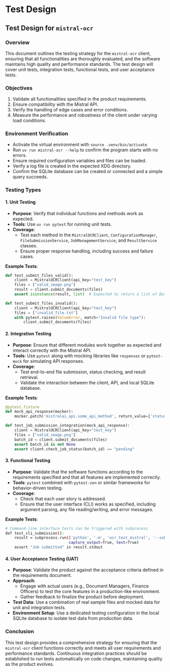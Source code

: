 # Test Design



## Test Design for `mistral-ocr`

### Overview

This document outlines the testing strategy for the `mistral-ocr` client, ensuring that all functionalities are thoroughly evaluated, and the software maintains high quality and performance standards. The test design will cover unit tests, integration tests, functional tests, and user acceptance tests.

### Objectives

1. Validate all functionalities specified in the product requirements.
2. Ensure compatibility with the Mistral API.
3. Verify the handling of edge cases and error conditions.
4. Measure the performance and robustness of the client under varying load conditions.

### Environment Verification

- Activate the virtual environment with `source .venv/bin/activate`
- Run `uv run mistral-ocr --help` to confirm the program starts with no errors.
- Ensure required configuration variables and files can be loaded.
- Verify a log file is created in the expected XDG directory.
- Confirm the SQLite database can be created or connected and a simple query succeeds.

### Testing Types

#### 1. Unit Testing

- **Purpose**: Verify that individual functions and methods work as expected.
- **Tools**: Use `uv run pytest` for running unit tests.
- **Coverage**:
  - Test each method in the `MistralOCRClient`, `ConfigurationManager`, `FileSubmissionService`, `JobManagementService`, and `ResultService` classes.
  - Ensure proper response handling, including success and failure cases.
  
**Example Tests**:
```python
def test_submit_files_valid():
    client = MistralOCRClient(api_key="test_key")
    files = ["valid_image.png"]
    result = client.submit_documents(files)
    assert isinstance(result, list)  # Expected to return a list of BatchIDs

def test_submit_files_invalid():
    client = MistralOCRClient(api_key="test_key")
    files = ["invalid_file.txt"]
    with pytest.raises(ValueError, match="Invalid file type"):
        client.submit_documents(files)
```

#### 2. Integration Testing

- **Purpose**: Ensure that different modules work together as expected and interact correctly with the Mistral API.
- **Tools**: Use `pytest` along with mocking libraries like `responses` or `pytest-mock` for simulating API responses.
- **Coverage**:
  - Test end-to-end file submission, status checking, and result retrieval.
  - Validate the interaction between the client, API, and local SQLite database.

**Example Tests**:
```python
@pytest.fixture
def mock_api_response(mocker):
    mocker.patch('mistralai_api.some_api_method', return_value={'status': 'success'})

def test_job_submission_integration(mock_api_response):
    client = MistralOCRClient(api_key="test_key")
    files = ["valid_image.png"]
    batch_id = client.submit_documents(files)
    assert batch_id is not None
    assert client.check_job_status(batch_id) == "pending"
```

#### 3. Functional Testing

- **Purpose**: Validate that the software functions according to the requirements specified and that all features are implemented correctly.
- **Tools**: `pytest` combined with `pytest-zen` or similar frameworks for behavior-driven testing.
- **Coverage**:
  - Check that each user story is addressed.
  - Ensure that the user interface (CLI) works as specified, including argument parsing, any file reading/writing, and error messages.

**Example Tests**:
```bash
# Command-line interface tests can be triggered with subprocess
def test_cli_submission():
    result = subprocess.run(['python', '-m', 'ocr_test_mistral', '--submit', 'valid_image.png'],
                            capture_output=True, text=True)
    assert "Job submitted" in result.stdout
```

#### 4. User Acceptance Testing (UAT)

- **Purpose**: Validate the product against the acceptance criteria defined in the requirements document.
- **Approach**:
  - Engage with actual users (e.g., Document Managers, Finance Officers) to test the core features in a production-like environment.
  - Gather feedback to finalize the product before deployment.
- **Test Data**: Use a combination of real sample files and mocked data for unit and integration tests.
- **Environment Setup**: Use a dedicated testing configuration in the local SQLite database to isolate test data from production data.

### Conclusion

This test design provides a comprehensive strategy for ensuring that the `mistral-ocr` client functions correctly and meets all user requirements and performance standards. Continuous integration practices should be established to run tests automatically on code changes, maintaining quality as the product evolves.

